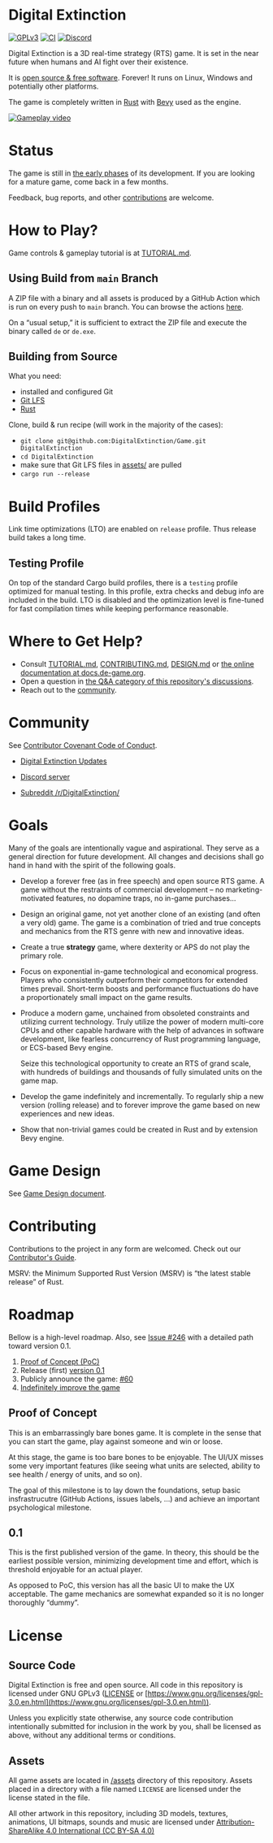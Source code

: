 # Digital Extinction

[![GPLv3](https://img.shields.io/badge/license-GPLv3-088F8F.svg)](https://github.com/DigitalExtinction/Game#license)
[![CI](https://github.com/DigitalExtinction/Game/actions/workflows/rust.yml/badge.svg)](https://github.com/DigitalExtinction/Game/actions)
[![Discord](https://img.shields.io/badge/Discord-blue.svg?logo=discord&logoColor=white)](https://discord.gg/vHMFuCWGSX)

Digital Extinction is a 3D real-time strategy (RTS) game. It is set in the near
future when humans and AI fight over their existence.

It is [open source & free software](#license). Forever! It runs on Linux,
Windows and potentially other platforms.

The game is completely written in [Rust](https://www.rust-lang.org/) with
[Bevy](https://bevyengine.org/) used as the engine.

[![Gameplay video](video.png)](https://youtu.be/_ibNMDgIQDE)

# Status

The game is still in [the early phases](#roadmap) of its development. If you
are looking for a mature game, come back in a few months.

Feedback, bug reports, and other [contributions](#contributing) are welcome.

# How to Play?

Game controls & gameplay tutorial is at [TUTORIAL.md](/TUTORIAL.md).

## Using Build from `main` Branch

A ZIP file with a binary and all assets is produced by a GitHub Action which is
run on every push to `main` branch. You can browse the actions
[here](https://github.com/DigitalExtinction/Game/actions).

On a “usual setup,” it is sufficient to extract the ZIP file and execute the
binary called `de` or `de.exe`.

## Building from Source

What you need:

* installed and configured Git
* [Git LFS](https://git-lfs.github.com/)
* [Rust](https://www.rust-lang.org/tools/install)

Clone, build & run recipe (will work in the majority of the cases):

* `git clone git@github.com:DigitalExtinction/Game.git DigitalExtinction`
* `cd DigitalExtinction`
* make sure that Git LFS files in [assets/](assets/) are pulled
* `cargo run --release`

# Build Profiles

Link time optimizations (LTO) are enabled on `release` profile. Thus release
build takes a long time.

## Testing Profile

On top of the standard Cargo build profiles, there is a `testing` profile
optimized for manual testing. In this profile, extra checks and debug info are
included in the build. LTO is disabled and the optimization level is fine-tuned
for fast compilation times while keeping performance reasonable.

# Where to Get Help?

* Consult [TUTORIAL.md](/TUTORIAL.md), [CONTRIBUTING.md](/CONTRIBUTING.md),
  [DESIGN.md](/DESIGN.md) or [the online documentation at
  docs.de-game.org](https://docs.de-game.org/).
* Open a question in [the Q&A category of this repository's
  discussions](https://github.com/DigitalExtinction/Game/discussions/categories/q-a).
* Reach out to the [community](#community).

# Community

See [Contributor Covenant Code of Conduct](CODE_OF_CONDUCT.md).

* [Digital Extinction Updates](https://mgn.cz/categories/de-updates/)

* [Discord server](https://discord.gg/vHMFuCWGSX)

* [Subreddit /r/DigitalExtinction/](https://www.reddit.com/r/DigitalExtinction/)

# Goals

Many of the goals are intentionally vague and aspirational. They serve as a
general direction for future development. All changes and decisions shall go
hand in hand with the spirit of the following goals.

* Develop a forever free (as in free speech) and open source RTS game. A game
  without the restraints of commercial development – no marketing-motivated
  features, no dopamine traps, no in-game purchases…

* Design an original game, not yet another clone of an existing (and often a
  very old) game. The game is a combination of tried and true concepts and
  mechanics from the RTS genre with new and innovative ideas.

* Create a true **strategy** game, where dexterity or APS do not play the
  primary role.

* Focus on exponential in-game technological and economical progress. Players
  who consistently outperform their competitors for extended times prevail.
  Short-term boosts and performance fluctuations do have a proportionately
  small impact on the game results.

* Produce a modern game, unchained from obsoleted constraints and utilizing
  current technology. Truly utilize the power of modern multi-core CPUs and
  other capable hardware with the help of advances in software development,
  like fearless concurrency of Rust programming language, or ECS-based Bevy
  engine.

  Seize this technological opportunity to create an RTS of grand scale, with
  hundreds of buildings and thousands of fully simulated units on the game map.

* Develop the game indefinitely and incrementally. To regularly ship a new
  version (rolling release) and to forever improve the game based on new
  experiences and new ideas.

* Show that non-trivial games could be created in Rust and by extension Bevy
  engine.

# Game Design

See [Game Design document](/DESIGN.md).

# Contributing

Contributions to the project in any form are welcomed. Check out our
[Contributor's Guide](/CONTRIBUTING.md).

MSRV: the Minimum Supported Rust Version (MSRV) is “the latest stable release”
of Rust.

# Roadmap

Bellow is a high-level roadmap. Also, see [Issue
#246](https://github.com/DigitalExtinction/Game/issues/246) with a detailed
path toward version 0.1.

1. [Proof of Concept
   (PoC)](https://github.com/DigitalExtinction/Game/milestone/1)
1. Release (first) [version
   0.1](https://github.com/DigitalExtinction/Game/milestone/2)
1. Publicly announce the game:
   [#60](https://github.com/DigitalExtinction/Game/issues/60)
1. [Indefinitely improve the game](/CONTRIBUTING.md#development-process)

## Proof of Concept

This is an embarrassingly bare bones game. It is complete in the sense that you
can start the game, play against someone and win or loose.

At this stage, the game is too bare bones to be enjoyable. The UI/UX misses
some very important features (like seeing what units are selected, ability to
see health / energy of units, and so on).

The goal of this milestone is to lay down the foundations, setup basic
insfrastrucutre (GitHub Actions, issues labels, …) and achieve an important
psychological milestone.

## 0.1

This is the first published version of the game. In theory, this should be the
earliest possible version, minimizing development time and effort, which is
threshold enjoyable for an actual player.

As opposed to PoC, this version has all the basic UI to make the UX acceptable.
The game mechanics are somewhat expanded so it is no longer thoroughly “dummy”.

# License

## Source Code

Digital Extinction is free and open source. All code in this repository is
licensed under GNU GPLv3 ([LICENSE](LICENSE) or
[https://www.gnu.org/licenses/gpl-3.0.en.html](https://www.gnu.org/licenses/gpl-3.0.en.html)).

Unless you explicitly state otherwise, any source code contribution
intentionally submitted for inclusion in the work by you, shall be licensed as
above, without any additional terms or conditions.

## Assets

All game assets are located in [/assets](/assets) directory of this repository.
Assets placed in a directory with a file named `LICENSE` are licensed under the
license stated in the file.

All other artwork in this repository, including 3D models, textures,
animations, UI bitmaps, sounds and music are licensed under
[Attribution-ShareAlike 4.0 International (CC BY-SA
4.0)](https://creativecommons.org/licenses/by-sa/4.0/legalcode)
